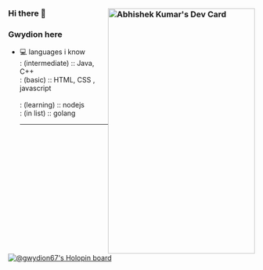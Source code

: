 ### Hi there 👋 <a href="https://app.daily.dev/gwydion67"><img style="float: right;" src="https://api.daily.dev/devcards/2e57308cbca44557aa034d9a3d90170d.png?r=hi0" height="500"  width="300" alt="Abhishek Kumar's Dev Card"/></a>

### Gwydion here 
- 💻 languages i know <br>
  : (intermediate) :: Java, C++ <br>
  : (basic) :: HTML, CSS , javascript <br>  
  : (learning) :: nodejs <br> 
  : (in list) :: golang <br>
  <hr>

[![@gwydion67's Holopin board](https://holopin.me/gwydion67)](https://holopin.io/@gwydion67)

<!--
**gwydion67/gwydion67** is a ✨ _special_ ✨ repository because its `README.md` (this file) appears on your GitHub profile.

Here are some ideas to get you started:

- 🔭 I’m currently working on ...
- 🌱 I’m currently learning ...
- 👯 I’m looking to collaborate on ...
- 🤔 I’m looking for help with ...
- 💬 Ask me about ...
- 📫 How to reach me: ...
- 😄 Pronouns: ...
- ⚡ Fun fact: ...
-->

